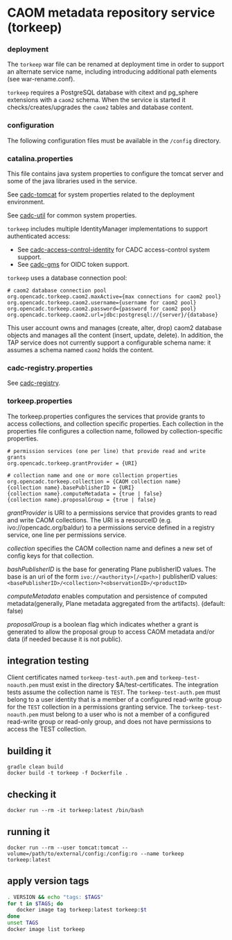 # CAOM metadata repository service (torkeep)


### deployment
The `torkeep` war file can be renamed at deployment time in order to support an alternate service name, 
including introducing additional path elements (see war-rename.conf).

`torkeep` requires a PostgreSQL database with citext and pg_sphere extensions with a `caom2` schema.
When the service is started it checks/creates/upgrades the `caom2` tables and database content.


### configuration
The following configuration files must be available in the `/config` directory.


### catalina.properties
This file contains java system properties to configure the tomcat server and some of the java libraries used in the service.

See <a href="https://github.com/opencadc/docker-base/tree/master/cadc-tomcat">cadc-tomcat</a>
for system properties related to the deployment environment.

See <a href="https://github.com/opencadc/core/tree/master/cadc-util">cadc-util</a> for common system properties.

`torkeep` includes multiple IdentityManager implementations to support authenticated access:
- See <a href="https://github.com/opencadc/ac/tree/master/cadc-access-control-identity">cadc-access-control-identity</a> for CADC access-control system support.
- See <a href="https://github.com/opencadc/ac/tree/master/cadc-gms">cadc-gms</a> for OIDC token support.

`torkeep` uses a database connection pool:
```
# caom2 database connection pool
org.opencadc.torkeep.caom2.maxActive={max connections for caom2 pool}
org.opencadc.torkeep.caom2.username={username for caom2 pool}
org.opencadc.torkeep.caom2.password={password for caom2 pool}
org.opencadc.torkeep.caom2.url=jdbc:postgresql://{server}/{database}
```

This user account owns and manages (create, alter, drop) caom2 database objects and manages all the content (insert, update, delete).
In addition, the TAP service does not currently support a configurable schema name: it assumes a schema named `caom2` holds the content.


### cadc-registry.properties

See <a href="https://github.com/opencadc/reg/tree/master/cadc-registry">cadc-registry</a>.


### torkeep.properties
The torkeep.properties configures the services that provide grants to access collections, and collection specific properties.
Each collection in the properties file configures a collection name, followed by collection-specific properties.

```
# permission services (one per line) that provide read and write grants
org.opencadc.torkeep.grantProvider = {URI}

# collection name and one or more collection properties
org.opencadc.torkeep.collection = {CAOM collection name}
{collection name}.basePublisherID = {URI}
{collection name}.computeMetadata = {true | false}
{collection name}.proposalGroup = {true | false}
```
_grantProvider_ is URI to a permissions service that provides grants to read and write CAOM collections.
The URI is a resourceID (e.g. ivo://opencadc.org/baldur) to a permissions service defined in a registry service, 
one line per permissions service.

_collection_ specifies the CAOM collection name and defines a new set of config keys for that collection.

_bashPublisherID_ is the base for generating Plane publisherID values.
The base is an uri of the form `ivo://<authority>[/<path>]`
publisherID values: `<basePublisherID>/<collection>?<observationID>/<productID>`

_computeMetadata_ enables computation and persistence of computed metadata(generally, Plane metadata
aggregated from the artifacts). (default: false)

_proposalGroup_ is a boolean flag which indicates whether a grant is generated to allow the proposal group 
to access CAOM metadata and/or data (if needed because it is not public).

## integration testing
Client certificates named `torkeep-test-auth.pem` and `torkeep-test-noauth.pem` must exist in the directory $A/test-certificates.
The integration tests assume the collection name is `TEST`.
The `torkeep-test-auth.pem` must belong to a user identity that is a member of a configured read-write group 
for the `TEST` collection in a permissions granting service. 
The `torkeep-test-noauth.pem` must belong to a user who is not a member of a configured read-write group or 
read-only group, and does not have permissions to access the TEST collection.

## building it
```
gradle clean build
docker build -t torkeep -f Dockerfile .
```

## checking it
```
docker run --rm -it torkeep:latest /bin/bash
```

## running it
```
docker run --rm --user tomcat:tomcat --volume=/path/to/external/config:/config:ro --name torkeep torkeep:latest
```

## apply version tags
```bash
. VERSION && echo "tags: $TAGS" 
for t in $TAGS; do
   docker image tag torkeep:latest torkeep:$t
done
unset TAGS
docker image list torkeep
```
